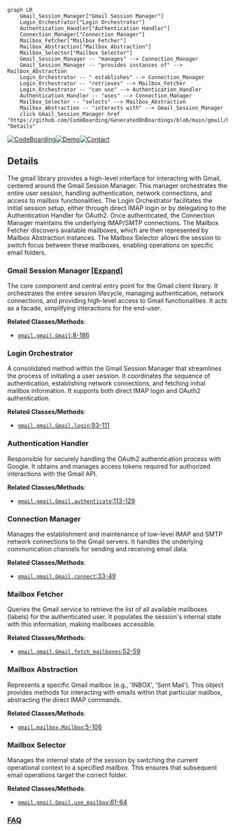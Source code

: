 ```mermaid
graph LR
    Gmail_Session_Manager["Gmail Session Manager"]
    Login_Orchestrator["Login Orchestrator"]
    Authentication_Handler["Authentication Handler"]
    Connection_Manager["Connection Manager"]
    Mailbox_Fetcher["Mailbox Fetcher"]
    Mailbox_Abstraction["Mailbox Abstraction"]
    Mailbox_Selector["Mailbox Selector"]
    Gmail_Session_Manager -- "manages" --> Connection_Manager
    Gmail_Session_Manager -- "provides instances of" --> Mailbox_Abstraction
    Login_Orchestrator -- " establishes" --> Connection_Manager
    Login_Orchestrator -- "retrieves" --> Mailbox_Fetcher
    Login_Orchestrator -- "can use" --> Authentication_Handler
    Authentication_Handler -- "uses" --> Connection_Manager
    Mailbox_Selector -- "selects" --> Mailbox_Abstraction
    Mailbox_Abstraction -- "interacts with" --> Gmail_Session_Manager
    click Gmail_Session_Manager href "https://github.com/CodeBoarding/GeneratedOnBoardings/blob/main/gmail/Gmail_Session_Manager.md" "Details"
```

[![CodeBoarding](https://img.shields.io/badge/Generated%20by-CodeBoarding-9cf?style=flat-square)](https://github.com/CodeBoarding/GeneratedOnBoardings)[![Demo](https://img.shields.io/badge/Try%20our-Demo-blue?style=flat-square)](https://www.codeboarding.org/demo)[![Contact](https://img.shields.io/badge/Contact%20us%20-%20contact@codeboarding.org-lightgrey?style=flat-square)](mailto:contact@codeboarding.org)

## Details

The gmail library provides a high-level interface for interacting with Gmail, centered around the Gmail Session Manager. This manager orchestrates the entire user session, handling authentication, network connections, and access to mailbox functionalities. The Login Orchestrator facilitates the initial session setup, either through direct IMAP login or by delegating to the Authentication Handler for OAuth2. Once authenticated, the Connection Manager maintains the underlying IMAP/SMTP connections. The Mailbox Fetcher discovers available mailboxes, which are then represented by Mailbox Abstraction instances. The Mailbox Selector allows the session to switch focus between these mailboxes, enabling operations on specific email folders.

### Gmail Session Manager [[Expand]](./Gmail_Session_Manager.md)
The core component and central entry point for the Gmail client library. It orchestrates the entire session lifecycle, managing authentication, network connections, and providing high-level access to Gmail functionalities. It acts as a facade, simplifying interactions for the end-user.


**Related Classes/Methods**:

- <a href="https://github.com/charlierguo/gmail/blob/master/gmail/gmail.py#L8-L186" target="_blank" rel="noopener noreferrer">`gmail.gmail.Gmail`:8-186</a>


### Login Orchestrator
A consolidated method within the Gmail Session Manager that streamlines the process of initiating a user session. It coordinates the sequence of authentication, establishing network connections, and fetching initial mailbox information. It supports both direct IMAP login and OAuth2 authentication.


**Related Classes/Methods**:

- <a href="https://github.com/charlierguo/gmail/blob/master/gmail/gmail.py#L93-L111" target="_blank" rel="noopener noreferrer">`gmail.gmail.Gmail.login`:93-111</a>


### Authentication Handler
Responsible for securely handling the OAuth2 authentication process with Google. It obtains and manages access tokens required for authorized interactions with the Gmail API.


**Related Classes/Methods**:

- <a href="https://github.com/charlierguo/gmail/blob/master/gmail/gmail.py#L113-L129" target="_blank" rel="noopener noreferrer">`gmail.gmail.Gmail.authenticate`:113-129</a>


### Connection Manager
Manages the establishment and maintenance of low-level IMAP and SMTP network connections to the Gmail servers. It handles the underlying communication channels for sending and receiving email data.


**Related Classes/Methods**:

- <a href="https://github.com/charlierguo/gmail/blob/master/gmail/gmail.py#L33-L49" target="_blank" rel="noopener noreferrer">`gmail.gmail.Gmail.connect`:33-49</a>


### Mailbox Fetcher
Queries the Gmail service to retrieve the list of all available mailboxes (labels) for the authenticated user. It populates the session's internal state with this information, making mailboxes accessible.


**Related Classes/Methods**:

- <a href="https://github.com/charlierguo/gmail/blob/master/gmail/gmail.py#L52-L59" target="_blank" rel="noopener noreferrer">`gmail.gmail.Gmail.fetch_mailboxes`:52-59</a>


### Mailbox Abstraction
Represents a specific Gmail mailbox (e.g., 'INBOX', 'Sent Mail'). This object provides methods for interacting with emails within that particular mailbox, abstracting the direct IMAP commands.


**Related Classes/Methods**:

- <a href="https://github.com/charlierguo/gmail/blob/master/gmail/mailbox.py#L5-L106" target="_blank" rel="noopener noreferrer">`gmail.mailbox.Mailbox`:5-106</a>


### Mailbox Selector
Manages the internal state of the session by switching the current operational context to a specified mailbox. This ensures that subsequent email operations target the correct folder.


**Related Classes/Methods**:

- <a href="https://github.com/charlierguo/gmail/blob/master/gmail/gmail.py#L61-L64" target="_blank" rel="noopener noreferrer">`gmail.gmail.Gmail.use_mailbox`:61-64</a>




### [FAQ](https://github.com/CodeBoarding/GeneratedOnBoardings/tree/main?tab=readme-ov-file#faq)